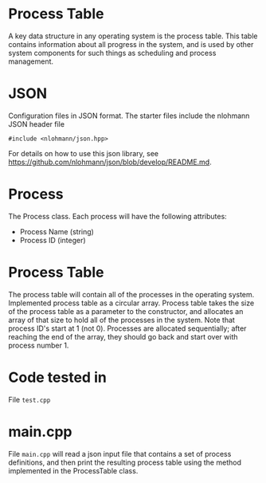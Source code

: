# Process Table
A key data structure in any operating system is the process table. This table contains information about all progress in the system, and is used by other system components for such things as scheduling and process management.
# JSON
Configuration files in JSON format. The starter files include the nlohmann JSON header file
```
#include <nlohmann/json.hpp>
```
For details on how to use this json library, see https://github.com/nlohmann/json/blob/develop/README.md. 
# Process
The Process class. Each process will have the following attributes:
* Process Name (string) 
* Process ID (integer) 

# Process Table
The process table will contain all of the processes in the operating system. Implemented process table as a circular array. Process table takes the size of the process table as a parameter to the constructor, and allocates an array of that size to hold all of the processes in the system. Note that process ID's start at 1 (not 0). Processes are allocated sequentially; after reaching the end of the array, they should go back and start over with process number 1.

# Code tested in
File `test.cpp` 

# main.cpp
File `main.cpp` will read a json input file that contains a set of process definitions, and then print the resulting process table using the method implemented in the ProcessTable class.